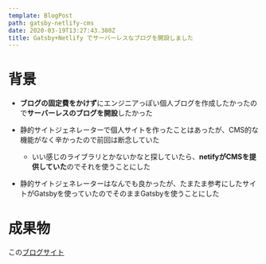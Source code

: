 ```yaml
---
template: BlogPost
path: gatsby-netlify-cms
date: 2020-03-19T13:27:43.380Z
title: Gatsby+Netlify でサーバーレスなブログを開設しました
---
```

# 背景

* **ブログの固定費をかけず**にエンジニアっぽい個人ブログを作成したかったので**サーバーレスのブログを開設**したかった
* 静的サイトジェネレーターで個人サイトを作ったことはあったが、CMS的な機能がなく辛かったので前回は断念していた

  * いい感じのライブラリとかないかなと探していたら、**netifyがCMSを提供していた**のでそれを使うことにした
* 静的サイトジェネレーターはなんでも良かったが、たまたま参考にしたサイトがGatsbyを使っていたのでそのままGatsbyを使うことにした





# 成果物

この[ブログサイト](https://fablog.netlify.com)
